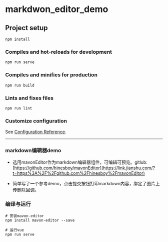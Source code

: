 # markdwon_editor_demo

## Project setup
```
npm install
```

### Compiles and hot-reloads for development
```
npm run serve
```

### Compiles and minifies for production
```
npm run build
```

### Lints and fixes files
```
npm run lint
```

### Customize configuration
See [Configuration Reference](https://cli.vuejs.org/config/).



---



### markdown编辑器demo

* 选用mavonEditor作为markdown编辑器组件，可编辑可预览。gitlub:  [https://github.com/hinesboy/mavonEditor](https://link.jianshu.com/?t=https%3A%2F%2Fgithub.com%2Fhinesboy%2FmavonEditor) 

* 简单写了一个参考demo，点击提交按钮打印markdown内容，绑定了图片上传删除回调。



### 编译与运行

```shell
# 安装mavon-editor
npm install mavon-editor --save

# 运行vue
npm run serve
```

